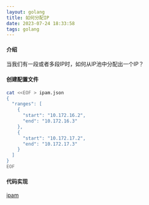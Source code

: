 ```yaml
---
layout: golang
title: 如何分配IP
date: 2023-07-24 18:33:58
tags: golang
---
```



#### 介绍

当我们有一段或者多段IP时，如何从IP池中分配出一个IP？


#### 创建配置文件

```sh
cat <<EOF > ipam.json
{
  "ranges": [
    {
      "start": "10.172.16.2",
      "end": "10.172.16.3"
    },
    {
      "start": "10.172.17.2",
      "end": "10.172.17.3"
    }
  ]
}
EOF
```

#### 代码实现

[ipam](https://github.com/oldwang12/ipam)
